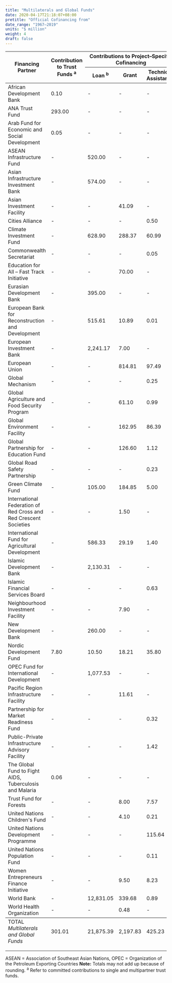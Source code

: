 ```yaml
---
title: "Multilaterals and Global Funds"
date: 2020-04-17T21:18:07+08:00
pretitle: "Official Cofinancing from"
date_range: "1967–2019"
units: "$ million"
weight: 4
draft: false
---
```


<table class="table table-hover dr-table">
  <thead>
  <tr>
    <th rowspan="2">Financing Partner</th>
    <th rowspan="2">Contribution to Trust Funds <sup>a</sup></th>
    <th colspan="3">Contributions to Project–Specific Cofinancing</th>
    <th rowspan="2">Total</th>
  </tr>
  <tr>
    <th>Loan <sup>b</sup></th>
    <th>Grant</th>
    <th>Technical Assistance</th>
  </tr>
  </thead>
  <tbody>
  <tr>
    <td>African Development Bank</td>
    <td>0.10</td>
    <td>-</td>
    <td>-</td>
    <td>-</td>
    <td>0.10</td>
  </tr>
  <tr>
    <td>ANA Trust Fund</td>
    <td>293.00</td>
    <td>-</td>
    <td>-</td>
    <td>-</td>
    <td>293.00</td>
  </tr>
  <tr>
    <td>Arab Fund for Economic and Social Development</td>
    <td>0.05</td>
    <td>-</td>
    <td>-</td>
    <td>-</td>
    <td>0.05</td>
  </tr>
  <tr>
    <td>ASEAN Infrastructure Fund</td>
    <td>-</td>
    <td>520.00</td>
    <td>-</td>
    <td>-</td>
    <td>520.00</td>
  </tr>
  <tr>
    <td>
      Asian Infrastructure Investment Bank
    </td>
    <td>-</td>
    <td>574.00</td>
    <td>-</td>
    <td>-</td>
    <td>574.00</td>
  </tr>
  <tr>
    <td>Asian Investment Facility</td>
    <td>-</td>
    <td>-</td>
    <td>41.09</td>
    <td>-</td>
    <td>41.09</td>
  </tr>
  <tr>
    <td>Cities Alliance</td>
    <td>-</td>
    <td>-</td>
    <td>-</td>
    <td>0.50</td>
    <td>0.50</td>
  </tr>
  <tr>
    <td>Climate Investment Fund</td>
    <td>-</td>
    <td>628.90</td>
    <td>288.37</td>
    <td>60.99</td>
    <td>978.26</td>
  </tr>
  <tr>
    <td>Commonwealth Secretariat</td>
    <td>-</td>
    <td>-</td>
    <td>-</td>
    <td>0.05</td>
    <td>0.05</td>
  </tr>
  <tr>
    <td>Education for All – Fast Track Initiative</td>
    <td>-</td>
    <td>-</td>
    <td>70.00</td>
    <td>-</td>
    <td>70.00</td>
  </tr>
  <tr>
    <td>Eurasian Development Bank</td>
    <td>-</td>
    <td>395.00</td>
    <td>-</td>
    <td>-</td>
    <td>395.00</td>
  </tr>
  <tr>
    <td>
      European Bank for Reconstruction and Development
    </td>
    <td>-</td>
    <td>515.61</td>
    <td>10.89</td>
    <td>0.01</td>
    <td>526.51</td>
  </tr>
  <tr>
    <td>European Investment Bank</td>
    <td>-</td>
    <td>2,241.17</td>
    <td>7.00</td>
    <td>-</td>
    <td>2,248.17</td>
  </tr>
  <tr>
    <td>European Union</td>
    <td>-</td>
    <td>-</td>
    <td>814.81</td>
    <td>97.49</td>
    <td>912.29</td>
  </tr>
  <tr>
    <td>Global Mechanism</td>
    <td>-</td>
    <td>-</td>
    <td>-</td>
    <td>0.25</td>
    <td>0.25</td>
  </tr>
  <tr>
    <td>
      Global Agriculture and Food Security Program
    </td>
    <td>-</td>
    <td>-</td>
    <td>61.10</td>
    <td>0.99</td>
    <td>62.09</td>
  </tr>
  <tr>
    <td>Global Environment Facility</td>
    <td>-</td>
    <td>-</td>
    <td>162.95</td>
    <td>86.39</td>
    <td>249.34</td>
  </tr>
  <tr>
    <td>
      Global Partnership for Education Fund
    </td>
    <td>-</td>
    <td>-</td>
    <td>126.60</td>
    <td>1.12</td>
    <td>127.72</td>
  </tr>
  <tr>
    <td>
      Global Road Safety Partnership
    </td>
    <td>-</td>
    <td>-</td>
    <td>-</td>
    <td>0.23</td>
    <td>0.23</td>
  </tr>
  <tr>
    <td>Green Climate Fund</td>
    <td>-</td>
    <td>105.00</td>
    <td>184.85</td>
    <td>5.00</td>
    <td>294.85</td>
  </tr>
  <tr>
    <td>International Federation of Red Cross and Red Crescent Societies</td>
    <td>-</td>
    <td>-</td>
    <td>1.50</td>
    <td>-</td>
    <td>1.50</td>
  </tr>
  <tr>
    <td>
      International Fund for Agricultural Development
    </td>
    <td>-</td>
    <td>586.33</td>
    <td>29.19</td>
    <td>1.40</td>
    <td>616.92</td>
  </tr>
  <tr>
    <td>Islamic Development Bank</td>
    <td>-</td>
    <td>2,130.31</td>
    <td>-</td>
    <td>-</td>
    <td>2,130.31</td>
  </tr>
  <tr>
    <td>
      Islamic Financial Services Board
    </td>
    <td>-</td>
    <td>-</td>
    <td>-</td>
    <td>0.63</td>
    <td>0.63</td>
  </tr>
  <tr>
    <td>Neighbourhood Investment Facility</td>
    <td>-</td>
    <td>-</td>
    <td>7.90</td>
    <td>-</td>
    <td>7.90</td>
  </tr>
  <tr>
    <td>New Development Bank</td>
    <td>-</td>
    <td>260.00</td>
    <td>-</td>
    <td>-</td>
    <td>260.00</td>
  </tr>
  <tr>
    <td>Nordic Development Fund</td>
    <td>7.80</td>
    <td>10.50</td>
    <td>18.21</td>
    <td>35.80</td>
    <td>72.31</td>
  </tr>
  <tr>
    <td>OPEC Fund for International Development</td>
    <td>-</td>
    <td>1,077.53</td>
    <td>-</td>
    <td>-</td>
    <td>1,077.53</td>
  </tr>
  <tr>
    <td>
      Pacific Region Infrastructure Facility
    </td>
    <td>-</td>
    <td>-</td>
    <td>11.61</td>
    <td>-</td>
    <td>11.61</td>
  </tr>
  <tr>
    <td>
      Partnership for Market Readiness Fund
    </td>
    <td>-</td>
    <td>-</td>
    <td>-</td>
    <td>0.32</td>
    <td>0.32</td>
  </tr>
  <tr>
    <td>Public-Private Infrastructure Advisory Facility</td>
    <td>-</td>
    <td>-</td>
    <td>-</td>
    <td>1.42</td>
    <td>1.42</td>
  </tr>
  <tr>
    <td>
      The Global Fund to Fight AIDS, Tuberculosis and Malaria
    </td>
    <td>0.06</td>
    <td>-</td>
    <td>-</td>
    <td>-</td>
    <td>0.06</td>
  </tr>
  <tr>
    <td>Trust Fund for Forests</td>
    <td>-</td>
    <td>-</td>
    <td>8.00</td>
    <td>7.57</td>
    <td>15.57</td>
  </tr>
  <tr>
    <td>United Nations Children&#39;s Fund</td>
    <td>-</td>
    <td>-</td>
    <td>4.10</td>
    <td>0.21</td>
    <td>4.31</td>
  </tr>
  <tr>
    <td>United Nations Development Programme</td>
    <td>-</td>
    <td>-</td>
    <td>-</td>
    <td>115.64</td>
    <td>115.64</td>
  </tr>
  <tr>
    <td>
      United Nations Population Fund
    </td>
    <td>-</td>
    <td>-</td>
    <td>-</td>
    <td>0.11</td>
    <td>0.11</td>
  </tr>
  <tr>
    <td>
      Women Entrepreneurs Finance Initiative
    </td>
    <td>-</td>
    <td>-</td>
    <td>9.50</td>
    <td>8.23</td>
    <td>17.73</td>
  </tr>
  <tr>
    <td>World Bank</td>
    <td>-</td>
    <td>12,831.05</td>
    <td>339.68</td>
    <td>0.89</td>
    <td>13,171.62</td>
  </tr>
  <tr>
    <td>World Health Organization</td>
    <td>-</td>
    <td>-</td>
    <td>0.48</td>
    <td>-</td>
    <td>0.48</td>
  </tr>
  </tbody>
  <tfoot>
  <tr>
    <td>TOTAL<br> <em>Multilaterals and Global Funds</em></td>
    <td>301.01</td>
    <td>21,875.39</td>
    <td>2,197.83</td>
    <td>425.23</td>
    <td>24,799.45</td>
  </tr>
  </tfoot>
</table>

---

ASEAN = Association of Southeast Asian Nations, OPEC = Organization of the Petroleum Exporting Countries
**Note:** Totals may not add up because of rounding.
<sup>a</sup> Refer to committed contributions to single and multipartner trust funds.
